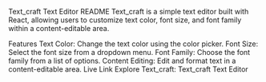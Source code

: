 Text_craft Text Editor README
Text_craft is a simple text editor built with React, allowing users to customize text color, font size, and font family within a content-editable area.

Features
Text Color: Change the text color using the color picker.
Font Size: Select the font size from a dropdown menu.
Font Family: Choose the font family from a list of options.
Content Editing: Edit and format text in a content-editable area.
Live Link
Explore Text_craft: Text_craft Text Editor
